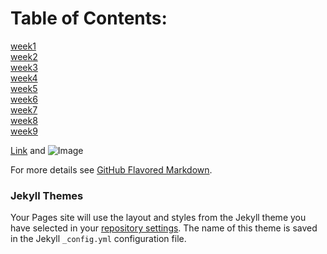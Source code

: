 # Table of Contents:
[week1]()  
[week2]()  
[week3]()  
[week4]()  
[week5]()  
[week6]()  
[week7]()  
[week8](asdf)  
[week9]()  



[Link](url) and ![Image](src)

For more details see [GitHub Flavored Markdown](https://guides.github.com/features/mastering-markdown/).

### Jekyll Themes

Your Pages site will use the layout and styles from the Jekyll theme you have selected in your [repository settings](https://github.com/sethwhites/sethwhites.github.io/settings). The name of this theme is saved in the Jekyll `_config.yml` configuration file.
